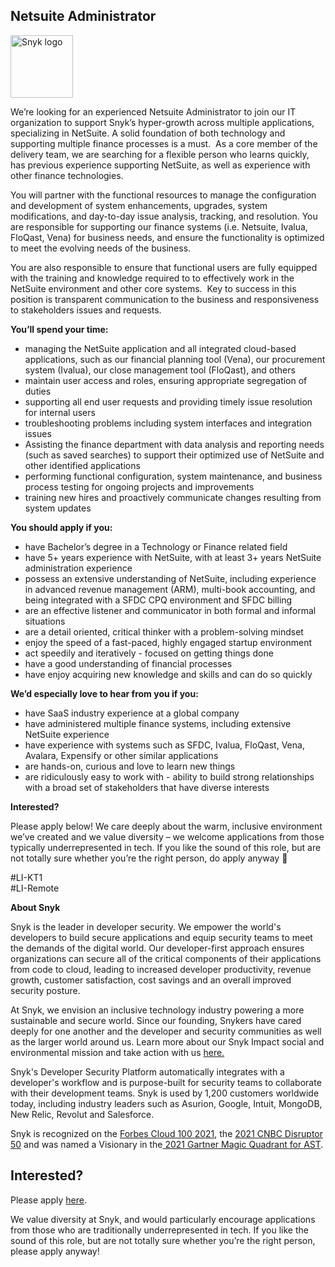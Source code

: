 Netsuite Administrator 
---

<img src="https://res.cloudinary.com/snyk/image/upload/v1537345894/press-kit/brand/logo-black.png" width="100" alt="Snyk logo" />

<p><span style="font-weight: 400;">We’re looking for an experienced Netsuite Administrator to join our IT organization to support Snyk’s hyper-growth across multiple applications, specializing in NetSuite. A solid foundation of both technology and supporting multiple finance processes is a must.&nbsp; As a core member of the delivery team, we are searching for a flexible person who learns quickly, has previous experience supporting NetSuite, as well as experience with other finance technologies.</span></p>
<p><span style="font-weight: 400;">You will partner with the functional resources to manage the configuration and development of system enhancements, upgrades, system modifications, and day-to-day issue analysis, tracking, and resolution. You are responsible for supporting our finance systems (i.e. Netsuite, Ivalua, FloQast, Vena) for business needs, and ensure the functionality is optimized to meet the evolving needs of the business. &nbsp; </span></p>
<p><span style="font-weight: 400;">You are also responsible to ensure that functional users are fully equipped with the training and knowledge required to to effectively work in the NetSuite environment and other core systems.&nbsp; Key to success in this position is transparent communication to the business and responsiveness to stakeholders issues and requests.&nbsp;</span></p>
<p><strong>You’ll spend your time:</strong></p>
<ul>
<li style="font-weight: 400;"><span style="font-weight: 400;">managing the NetSuite application and all integrated cloud-based applications, such as our financial planning tool (Vena), our procurement system (Ivalua), our close management tool (FloQast), and others</span></li>
<li style="font-weight: 400;"><span style="font-weight: 400;">maintain user access and roles, ensuring appropriate segregation of duties</span></li>
<li style="font-weight: 400;"><span style="font-weight: 400;">supporting all end user requests and providing timely issue resolution for internal users</span></li>
<li style="font-weight: 400;"><span style="font-weight: 400;">troubleshooting problems including system interfaces and integration issues</span></li>
<li style="font-weight: 400;"><span style="font-weight: 400;">Assisting the finance department with data analysis and reporting needs (such as saved searches) to support their optimized use of NetSuite and other identified applications</span></li>
<li style="font-weight: 400;"><span style="font-weight: 400;">performing functional configuration, system maintenance, and business process testing for ongoing projects and improvements&nbsp;</span></li>
<li style="font-weight: 400;"><span style="font-weight: 400;">training new hires and proactively communicate changes resulting from system updates</span></li>
</ul>
<p><strong>You should apply if you:</strong></p>
<ul>
<li style="font-weight: 400;"><span style="font-weight: 400;">have Bachelor’s degree in a Technology or Finance related field</span></li>
<li style="font-weight: 400;"><span style="font-weight: 400;">have 5+ years experience with NetSuite, with at least 3+ years NetSuite administration experience</span></li>
<li style="font-weight: 400;"><span style="font-weight: 400;">possess an extensive understanding of NetSuite, including experience in advanced revenue management (ARM), multi-book accounting, and being integrated with a SFDC CPQ environment and SFDC billing&nbsp;</span></li>
<li style="font-weight: 400;"><span style="font-weight: 400;">are an effective listener and communicator in both formal and informal situations</span></li>
<li style="font-weight: 400;"><span style="font-weight: 400;">are a detail oriented, critical thinker with a problem-solving mindset</span></li>
<li style="font-weight: 400;"><span style="font-weight: 400;">enjoy the speed of a fast-paced, highly engaged startup environment</span></li>
<li style="font-weight: 400;"><span style="font-weight: 400;">act speedily and iteratively - focused on getting things done&nbsp;&nbsp;&nbsp;&nbsp;</span></li>
<li style="font-weight: 400;"><span style="font-weight: 400;">have a good understanding of financial processes&nbsp;</span></li>
<li style="font-weight: 400;"><span style="font-weight: 400;">have enjoy acquiring new knowledge and skills and can do so quickly&nbsp;</span></li>
</ul>
<p><strong>We’d especially love to hear from you if you:</strong></p>
<ul>
<li style="font-weight: 400;"><span style="font-weight: 400;">have SaaS industry experience at a global company</span></li>
<li style="font-weight: 400;"><span style="font-weight: 400;">have administered multiple finance systems, including extensive NetSuite experience</span></li>
<li style="font-weight: 400;"><span style="font-weight: 400;">have experience with systems such as SFDC, Ivalua, FloQast, Vena, Avalara, Expensify or other similar applications</span></li>
<li style="font-weight: 400;"><span style="font-weight: 400;">are hands-on, curious and love to learn new things</span></li>
<li style="font-weight: 400;"><span style="font-weight: 400;">are ridiculously easy to work with - ability to build strong relationships with a broad set of stakeholders that have diverse interests</span></li>
</ul>
<p><strong>Interested?</strong></p>
<p><span style="font-weight: 400;">Please apply below! We care deeply about the warm, inclusive environment we’ve created and we value diversity – we welcome applications from those typically underrepresented in tech. If you like the sound of this role, but are not totally sure whether you’re the right person, do apply anyway 🙂</span></p>
<p><span style="font-weight: 400;">#LI-KT1<br>#LI-Remote</span></p><div class="content-conclusion"><p><strong>About Snyk</strong></p>
<p><span style="font-weight: 400;">Snyk is the leader in developer security. We empower the world's developers to build secure applications and equip security teams to meet the demands of the digital world. Our developer-first approach ensures organizations can secure all of the critical components of their applications from code to cloud, leading to increased developer productivity, revenue growth, customer satisfaction, cost savings and an overall improved security posture.&nbsp;</span></p>
<p><span style="font-weight: 400;">At Snyk, we envision an inclusive technology industry powering a more sustainable and secure world.</span> <span style="font-weight: 400;">Since our founding, Snykers have cared deeply for one another and the developer and security communities as well as the larger world around us. Learn more about our Snyk Impact social and environmental mission and take action with us </span><a href="https://snyk.io/about/snyk-impact/"><span style="font-weight: 400;">here.</span></a></p>
<p><span style="font-weight: 400;">Snyk's Developer Security Platform automatically integrates with a developer's workflow and is purpose-built for security teams to collaborate with their development teams. Snyk is used by 1,200 customers worldwide today, including industry leaders such as Asurion, Google, Intuit, MongoDB, New Relic, Revolut and Salesforce.</span></p>
<p><span style="font-weight: 400;">Snyk is recognized on the </span><a href="https://www.forbes.com/cloud100/#6f24b5ba5f94"><span style="font-weight: 400;">Forbes Cloud 100 2021</span></a><span style="font-weight: 400;">, the </span><a href="https://www.cnbc.com/2021/05/25/these-are-the-2021-cnbc-disruptor-50-companies.html"><span style="font-weight: 400;">2021 CNBC Disruptor 50</span></a><span style="font-weight: 400;"> and was named a Visionary in the</span><a href="https://snyk.io/blog/snyk-visionary-2021-gartner-magic-quadrant-for-ast/"><span style="font-weight: 400;"> 2021 Gartner Magic Quadrant for AST</span></a><span style="font-weight: 400;">.</span></p></div>

Interested?
---

Please apply [here](https://boards.greenhouse.io/snyk/jobs/5825397002#app).

We value diversity at Snyk, and would particularly encourage applications from those who are traditionally underrepresented in tech.
If you like the sound of this role, but are not totally sure whether you’re the right person, please apply anyway!
